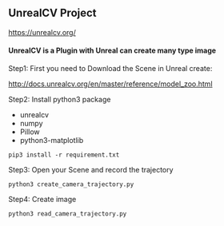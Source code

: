 ## UnrealCV Project

https://unrealcv.org/

#### UnrealCV is a Plugin with Unreal can create many type image


Step1: First you need to Download the Scene in Unreal create:

http://docs.unrealcv.org/en/master/reference/model_zoo.html


Step2: Install python3 package
- unrealcv
- numpy 
- Pillow
- python3-matplotlib

```
pip3 install -r requirement.txt
```

Step3: Open your Scene and record the trajectory

```
python3 create_camera_trajectory.py
```

Step4: Create image

```
python3 read_camera_trajectory.py
```
